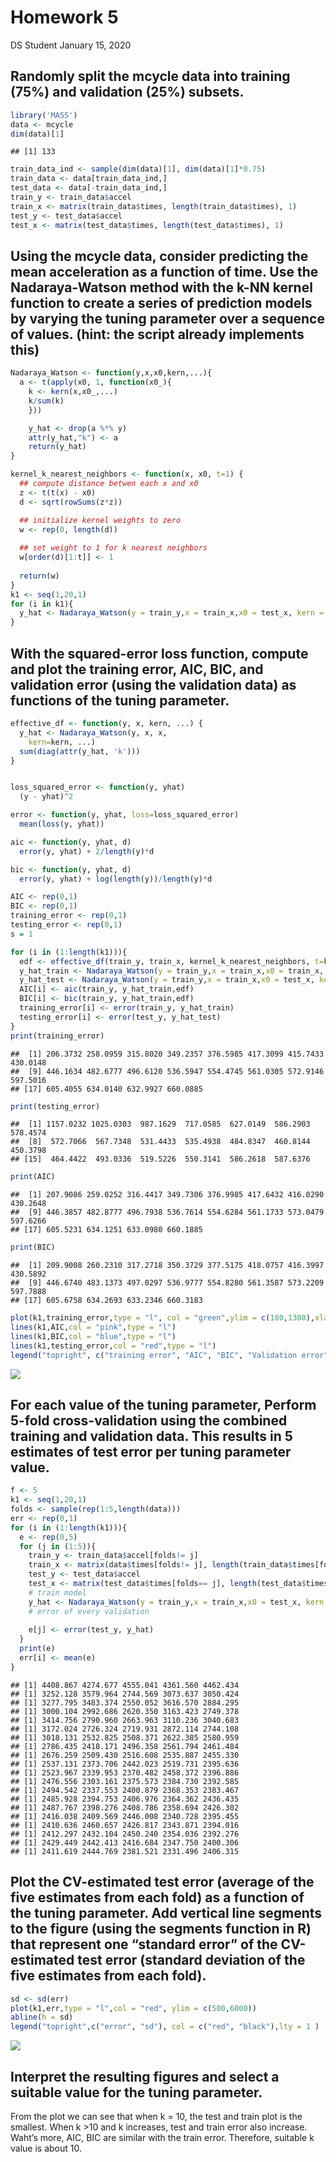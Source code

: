 Homework 5
================
DS Student
January 15, 2020

## Randomly split the mcycle data into training (75%) and validation (25%) subsets.

``` r
library('MASS')
data <- mcycle
dim(data)[1]
```

    ## [1] 133

``` r
train_data_ind <- sample(dim(data)[1], dim(data)[1]*0.75) 
train_data <- data[train_data_ind,]
test_data <- data[-train_data_ind,]
train_y <- train_data$accel
train_x <- matrix(train_data$times, length(train_data$times), 1)
test_y <- test_data$accel
test_x <- matrix(test_data$times, length(test_data$times), 1)
```

## Using the mcycle data, consider predicting the mean acceleration as a function of time. Use the Nadaraya-Watson method with the k-NN kernel function to create a series of prediction models by varying the tuning parameter over a sequence of values. (hint: the script already implements this)

``` r
Nadaraya_Watson <- function(y,x,x0,kern,...){
  a <- t(apply(x0, 1, function(x0_){
    k <- kern(x,x0_,...)
    k/sum(k)
    }))

    y_hat <- drop(a %*% y)
    attr(y_hat,"k") <- a
    return(y_hat)
}

kernel_k_nearest_neighbors <- function(x, x0, t=1) {
  ## compute distance betwen each x and x0
  z <- t(t(x) - x0)
  d <- sqrt(rowSums(z*z))

  ## initialize kernel weights to zero
  w <- rep(0, length(d))
  
  ## set weight to 1 for k nearest neighbors
  w[order(d)[1:t]] <- 1
  
  return(w)
}
k1 <- seq(1,20,1)
for (i in k1){
  y_hat <- Nadaraya_Watson(y = train_y,x = train_x,x0 = test_x, kern = kernel_k_nearest_neighbors, t = i)
}
```

## With the squared-error loss function, compute and plot the training error, AIC, BIC, and validation error (using the validation data) as functions of the tuning parameter.

``` r
effective_df <- function(y, x, kern, ...) {
  y_hat <- Nadaraya_Watson(y, x, x,
    kern=kern, ...)
  sum(diag(attr(y_hat, 'k')))
}


loss_squared_error <- function(y, yhat)
  (y - yhat)^2

error <- function(y, yhat, loss=loss_squared_error)
  mean(loss(y, yhat))

aic <- function(y, yhat, d)
  error(y, yhat) + 2/length(y)*d

bic <- function(y, yhat, d)
  error(y, yhat) + log(length(y))/length(y)*d

AIC <- rep(0,1)
BIC <- rep(0,1)
training_error <- rep(0,1)
testing_error <- rep(0,1)
s = 1

for (i in (1:length(k1))){
  edf <- effective_df(train_y, train_x, kernel_k_nearest_neighbors, t=k1[i])
  y_hat_train <- Nadaraya_Watson(y = train_y,x = train_x,x0 = train_x, kern = kernel_k_nearest_neighbors, t = k1[i])
  y_hat_test <- Nadaraya_Watson(y = train_y,x = train_x,x0 = test_x, kern = kernel_k_nearest_neighbors, t = k1[i])
  AIC[i] <- aic(train_y, y_hat_train,edf)
  BIC[i] <- bic(train_y, y_hat_train,edf)
  training_error[i] <- error(train_y, y_hat_train)
  testing_error[i] <- error(test_y, y_hat_test)
}
print(training_error)
```

    ##  [1] 206.3732 258.0959 315.8020 349.2357 376.5985 417.3099 415.7433 430.0148
    ##  [9] 446.1634 482.6777 496.6120 536.5947 554.4745 561.0305 572.9146 597.5016
    ## [17] 605.4055 634.0140 632.9927 660.0885

``` r
print(testing_error)
```

    ##  [1] 1157.0232 1025.0303  987.1629  717.0585  627.0149  586.2903  578.4574
    ##  [8]  572.7066  567.7348  531.4433  535.4938  484.8347  460.8144  450.3798
    ## [15]  464.4422  493.0336  519.5226  550.3141  586.2618  587.6376

``` r
print(AIC)
```

    ##  [1] 207.9086 259.0252 316.4417 349.7306 376.9985 417.6432 416.0290 430.2648
    ##  [9] 446.3857 482.8777 496.7938 536.7614 554.6284 561.1733 573.0479 597.6266
    ## [17] 605.5231 634.1251 633.0980 660.1885

``` r
print(BIC)
```

    ##  [1] 209.9008 260.2310 317.2718 350.3729 377.5175 418.0757 416.3997 430.5892
    ##  [9] 446.6740 483.1373 497.0297 536.9777 554.8280 561.3587 573.2209 597.7888
    ## [17] 605.6758 634.2693 633.2346 660.3183

``` r
plot(k1,training_error,type = "l", col = "green",ylim = c(180,1300),xlab = "k",ylab = "error")
lines(k1,AIC,col = "pink",type = "l")
lines(k1,BIC,col = "blue",type = "l")
lines(k1,testing_error,col = "red",type = "l")
legend("topright", c("training error", "AIC", "BIC", "Validation error"), col = c("green","pink","blue","red"))
```

![](HW4_files/figure-gfm/unnamed-chunk-3-1.png)<!-- -->

## For each value of the tuning parameter, Perform 5-fold cross-validation using the combined training and validation data. This results in 5 estimates of test error per tuning parameter value.

``` r
f <- 5
k1 <- seq(1,20,1)
folds <- sample(rep(1:5,length(data)))
err <- rep(0,1)
for (i in (1:length(k1))){
  e <- rep(0,5)
  for (j in (1:5)){
    train_y <- train_data$accel[folds!= j]
    train_x <- matrix(data$times[folds!= j], length(train_data$times[folds!= j]), 1)
    test_y <- test_data$accel
    test_x <- matrix(test_data$times[folds== j], length(test_data$times[folds== j]), 1)
    # train model
    y_hat <- Nadaraya_Watson(y = train_y,x = train_x,x0 = test_x, kern = kernel_k_nearest_neighbors, t = k1[i])
    # error of every validation
    
    e[j] <- error(test_y, y_hat)
  }
  print(e)
  err[i] <- mean(e)
}
```

    ## [1] 4408.867 4274.677 4555.041 4361.560 4462.434
    ## [1] 3252.128 3579.964 2744.569 3073.637 3050.424
    ## [1] 3277.795 3483.374 2550.052 3616.570 2884.295
    ## [1] 3000.104 2992.686 2620.350 3163.423 2749.378
    ## [1] 3414.756 2790.960 2663.963 3110.236 3040.683
    ## [1] 3172.024 2726.324 2719.931 2872.114 2744.108
    ## [1] 3018.131 2532.825 2508.371 2622.385 2580.959
    ## [1] 2786.435 2418.171 2496.358 2561.794 2461.484
    ## [1] 2676.259 2509.430 2516.608 2535.887 2455.330
    ## [1] 2537.131 2373.706 2442.023 2519.731 2395.636
    ## [1] 2523.967 2339.953 2370.482 2458.372 2396.886
    ## [1] 2476.556 2303.161 2375.573 2384.730 2392.585
    ## [1] 2494.542 2337.553 2400.879 2368.353 2383.467
    ## [1] 2485.928 2394.753 2406.976 2364.362 2436.435
    ## [1] 2487.767 2398.276 2408.786 2358.694 2426.302
    ## [1] 2416.038 2409.569 2446.008 2340.728 2395.455
    ## [1] 2410.636 2460.657 2426.817 2343.871 2394.016
    ## [1] 2412.297 2432.104 2450.240 2354.036 2392.276
    ## [1] 2429.449 2442.413 2416.684 2347.750 2400.306
    ## [1] 2411.619 2444.769 2381.521 2331.496 2406.315

## Plot the CV-estimated test error (average of the five estimates from each fold) as a function of the tuning parameter. Add vertical line segments to the figure (using the segments function in R) that represent one “standard error” of the CV-estimated test error (standard deviation of the five estimates from each fold).

``` r
sd <- sd(err)
plot(k1,err,type = "l",col = "red", ylim = c(500,6000))
abline(h = sd)
legend("topright",c("error", "sd"), col = c("red", "black"),lty = 1 )
```

![](HW4_files/figure-gfm/unnamed-chunk-5-1.png)<!-- -->

## Interpret the resulting figures and select a suitable value for the tuning parameter.

From the plot we can see that when k = 10, the test and train plot is
the smallest. When k \>10 and k increases, test and train error also
increase. Waht’s more, AIC, BIC are similar with the train error.
Therefore, suitable k value is about 10.
